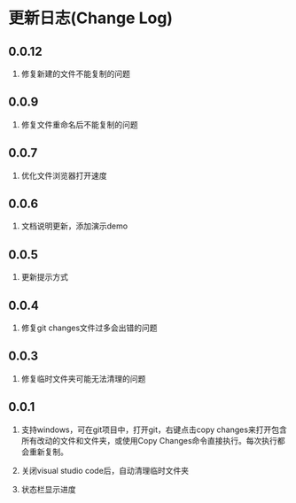 # 更新日志(Change Log)

## 0.0.12

1. 修复新建的文件不能复制的问题

## 0.0.9

1. 修复文件重命名后不能复制的问题

## 0.0.7

1. 优化文件浏览器打开速度

## 0.0.6

1. 文档说明更新，添加演示demo

## 0.0.5

1. 更新提示方式

## 0.0.4

1. 修复git changes文件过多会出错的问题

## 0.0.3

1. 修复临时文件夹可能无法清理的问题

## 0.0.1

1. 支持windows，可在git项目中，打开git，右键点击copy changes来打开包含所有改动的文件和文件夹，或使用Copy Changes命令直接执行。每次执行都会重新复制。

2. 关闭visual studio code后，自动清理临时文件夹

3. 状态栏显示进度
